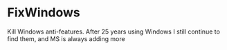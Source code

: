 # FixWindows
Kill Windows anti-features. After 25 years using Windows I still continue to find them, and MS is always adding more
